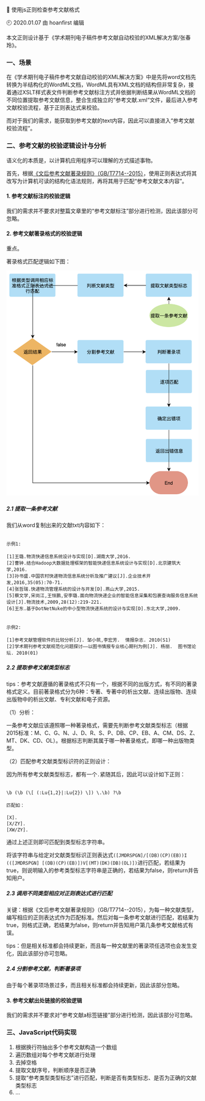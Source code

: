 🐾 使用js正则检查参考文献格式

🕘 2020.01.07 由 hoanfirst 编辑

本文正则设计基于《学术期刊电子稿件参考文献自动校验的XML解决方案/张春玲》。

### 一、场景

在《学术期刊电子稿件参考文献自动校验的XML解决方案》中是先将word文档先转换为半结构化的WordML文档，WordML具有XML文档的结构但非常复杂，接着通过XSLT样式表文件判断参考文献标注方式并依据判断结果从WordML文档的不同位置提取参考文献信息，整合生成独立的“参考文献.xml“文件，最后进入参考文献校验流程，基于正则表达式来校验。

而对于我们的需求，能获取到参考文献的text内容，因此可以直接进入“参考文献校验流程”。

### 二、参考文献的校验逻辑设计与分析

语义化的本质是，以计算机应用程序可以理解的方式描述事物。

首先，根据[《文后参考文献著录规则》（GB/T7714--2015）](http://hyyw.journalsystem.net/config/hyyw/news_category/2016-06-28/GB-T%207714-2015%20%E4%BF%A1%E6%81%AF%E4%B8%8E%E6%96%87%E7%8C%AE%20%E5%8F%82%E8%80%83%E6%96%87%E7%8C%AE%E8%91%97%E5%BD%95%E8%A7%84%E5%88%99.pdf)，使用正则表达式将其改写为计算机可读的结构化语法规则，再将其用于匹配“参考文献文本内容”。

#### 1. 参考文献标注的校验逻辑

我们的需求并不要求对整篇文章里的“参考文献标注”部分进行检测，因此该部分可忽略。

#### 2. 参考文献著录格式的校验逻辑

重点。

著录格式匹配逻辑如下图：

![](https://github.com/hoanFir/blogs/blob/master/RegExp/images/%E6%88%AA%E5%B1%8F2020-01-07%E4%B8%8B%E5%8D%884.55.13.png?raw=true)


##### 2.1 提取一条参考文献

我们从word复制出来的文献txt内容如下：

```

示例1:

[1]王璐.物流快递信息系统设计与实现[D].湖南大学,2016.
[2]曹钟.结合Hadoop大数据处理框架的智能快递信息系统设计与实现[D].北京建筑大学,2016.
[3]孙书盛.中国农村快递物流信息系统分析及推广建议[J].企业技术开发,2016,35(05):70-71.
[4]张哲瑞.快递物流管理系统的设计与开发[D].燕山大学,2015.
[5]蔡文学,宋尚江,王恒鹏,安李璐.面向物流快递企业的智能信息采集和包裹查询服务信息系统设计[J].物流技术,2009,28(12):219-221.
[6]王东.基于DotNetNuke的中小型物流快递系统的设计与实现[D].东北大学,2009.


示例2:

[1]参考文献管理软件的比较分析[J]. 邹小筑,李宏芳.  情报杂志. 2010(S1)
[2]学术期刊参考文献规范化问题探讨——以图书情报专业核心期刊为例[J]. 杨丽.  图书馆论坛. 2010(01)

```


##### 2.2 提取参考文献类型标志

tips：参考文献遵循的著录格式不只有一个，根据不同的出版方式，有不同的著录格式定义。目前著录格式分为6种：专著、专著中的析出文献、连续出版物、连续出版物中的析出文献、专利文献和电子资源。

（1）分析：

一条参考文献应该遵照哪一种著录格式，需要先判断参考文献类型标志（根据2015标准：M、C、G、N、J、D、R、S、P、DB、CP、EB、A、CM、DS、Z、MT、DK、CD、OL）。根据标志判断其属于哪一种著录格式，即哪一种出版物类型。



（2）匹配参考文献类型标识符的正则设计：

因为所有参考文献类型标志，都有一个`.`紧随其后，因此可以设计如下正则：

```

\b (\b (\[ (:Lu{1,2}|:Lu{2}) \]) \.\b) ?\b

匹配如：

[X].
[X/ZY].
[XW/ZY].

```

通过上述正则即可匹配到类型标志字符串。

将该字符串与给定对文献类型标识正则表达式`([JMDRSPGN]/[(DB)(CP)(EB))I (([JMDRSPGN] [(DB)(CP)(EB)])V[(MT)(DK)(DB)(OL)])`进行匹配，若结果为true，则说明输入的参考类型标志字符串是正确的，若结果为false，则return并告知用户。



##### 2.3 调用不同类型相应对正则表达式进行匹配

关键：根据《文后参考文献著录规则》（GB/T7714--2015），为每一种文献类型，编写相应的正则表达式作为匹配标准。然后对每一条参考文献进行匹配，若结果为true，则格式正确，若结果为false，则return并告知用户第几条参考文献格式有误。

tips：但是相关标准都会持续更新，而且每一种文献里的著录项任选项也会发生变化，因此该部分亦可忽略。


##### 2.4 分割参考文献，判断著录项

由于每个著录项场景过多，而且相关标准都会持续更新，因此该部分忽略。


#### 3. 参考文献出处链接的校验逻辑

我们的需求并不要求对“参考文献a标签链接”部分进行检测，因此该部分可忽略。


### 三、JavaScript代码实现

1. 根据换行符抽出多个参考文献构造一个数组
2. 遍历数组对每个参考文献进行处理
3. 去掉空格
4. 提取文献序号，判断顺序是否正确
5. 提取“参考类型类型标志”进行匹配，判断是否有类型标志、是否为正确的文献类型标志
6. ...
